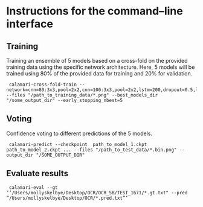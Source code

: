 # Instructions for the command–line interface

## Training 
Training an ensemble of 5 models based on a cross-fold on the provided training data using the specific network architecture. Here, 5 models will be trained using 80% of the provided data for training and 20% for validation.

	 calamari-cross-fold-train --network=cnn=80:3x3,pool=2x2,cnn=100:3x3,pool=2x2,lstm=200,dropout=0.5,lstm=200,dropout=0.5 --files "/path_to_training_data/*.png" --best_models_dir "/some_output_dir" --early_stopping_nbest=5 

## Voting
  Confidence voting to different predictions of the 5 models.
  
 	 calamari-predict --checkpoint  path_to_model_1.ckpt path_to_model_2.ckpt ... --files "/path_to_test_data/*.bin.png" --output_dir "/SOME_OUTPUT_DIR"
 
## Evaluate results

	 calamari-eval --gt ’’/Users/mollyskelbye/Desktop/OCR/OCR_SB/TEST_1671/*.gt.txt" --pred ”/Users/mollyskelbye/Desktop/OCR/*.pred.txt”’

 
